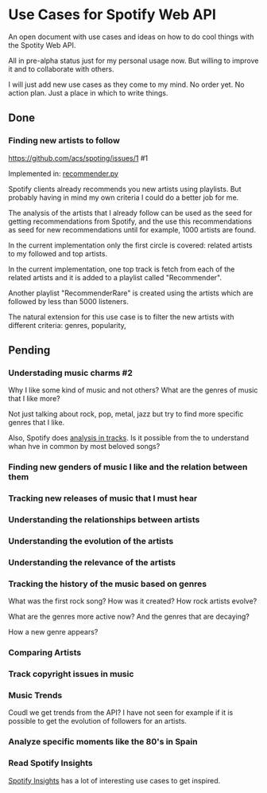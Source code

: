 # Use Cases for Spotify Web API

An open document with use cases and ideas on how to do cool things with the Spotity Web API.

All in pre-alpha status just for my personal usage now. But willing to improve it and to collaborate with others.

I will just add new use cases as they come to my mind. No order yet. No action plan. Just a place in which to write things.

## Done

### Finding new artists to follow

https://github.com/acs/spoting/issues/1 #1

Implemented in: [recommender.py](https://github.com/acs/spoting/blob/master/explorer/recommender.py) 

Spotify clients already recommends you new artists using playlists.
But probably having in mind my own criteria I could do a better job for me.

The analysis of the artists that I already follow can be used as the seed
for getting recommendations from Spotify, and the use this recommendations as
seed for new recommendations until for example, 1000 artists are found.

In the current implementation only the first circle is covered: related artists to my followed and top artists.

In the current implementation, one top track is fetch from each of the related artists
and it is added to a playlist called "Recommender".

Another playlist "RecommenderRare" is created using the artists which are followed by less than 5000 listeners.

The natural extension for this use case is to filter the new artists with different criteria: genres, popularity,  


## Pending

### Understading music charms #2

Why I like some kind of music and not others? What are the genres of music that I like more?

Not just talking about rock, pop, metal, jazz but try to find more specific genres that I like.

Also, Spotify does [analysis in tracks](https://developer.spotify.com/web-api/get-audio-analysis/). 
Is it possible from the to understand whan hve in common by most beloved songs? 


### Finding new genders of music I like and the relation between them

### Tracking new releases of music that I must hear

### Understanding the relationships between artists

### Understanding the evolution of the artists

### Understanding the relevance of the artists

### Tracking the history of the music based on genres

What was the first rock song? How was it created? How rock artists evolve?

What are the genres more active now? And the genres that are decaying? 

How a new genre appears?

### Comparing Artists

### Track copyright issues in music

### Music Trends

Coudl we get trends from the API? I have not seen for example if it is possible 
to get the evolution of followers for an artists.

### Analyze specific moments like the 80's in Spain
  

### Read Spotify Insights 

[Spotify Insights](https://insights.spotify.com) has a lot of interesting use cases to get inspired.
